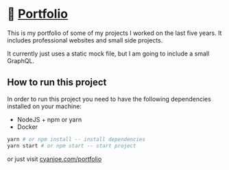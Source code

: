 🦄 [Portfolio](https://cyanjoe.com/portfolio)
=============

This is my portfolio of some of my projects I worked on the last five years.
It includes professional websites and small side projects.

It currently just uses a static mock file, but I am going to include a small GraphQL.

How to run this project
-----------------------

In order to run this project you need to have the following dependencies
installed on your machine:

- NodeJS + npm or yarn
- Docker

```bash
yarn # or npm install -- install dependencies
yarn start # or npm start -- start project
```

or just visit [cyanjoe.com/portfolio](https://cyanjoe.com/portfolio)
